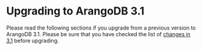 Upgrading to ArangoDB 3.1
=========================

Please read the following sections if you upgrade from a previous
version to ArangoDB 3.1. Please be sure that you have checked the list
of [changes in 3.1](../ReleaseNotes/UpgradingChanges31.md) before
upgrading.

